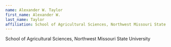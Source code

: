 ```yaml
---
name: Alexander W. Taylor
first_name: Alexander W.
last_name: Taylor
affiliation: School of Agricultural Sciences, Northwest Missouri State University
---
```


School of Agricultural Sciences, Northwest Missouri State University
